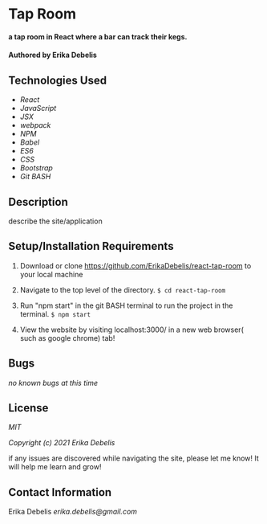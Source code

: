 # Tap Room

#### a tap room in React where a bar can track their kegs.

#### Authored by Erika Debelis

## Technologies Used

* _React_
* _JavaScript_
* _JSX_
* _webpack_
* _NPM_
* _Babel_
* _ES6_
* _CSS_
* _Bootstrap_
* _Git BASH_

## Description
describe the site/application

## Setup/Installation Requirements

1. Download or clone https://github.com/ErikaDebelis/react-tap-room to your local machine
2. Navigate to the top level of the directory.
    ``$ cd react-tap-room``
3. Run "npm start" in the git BASH terminal to run the project in the terminal.
    ``$ npm start``

9. View the website by visiting localhost:3000/ in a new web browser( such as google chrome) tab!

## Bugs

_no known bugs at this time_

## License

_MIT_

_Copyright (c) 2021 Erika Debelis_

if any issues are discovered while navigating the site, please let me know! It will help me learn and grow!

## Contact Information

Erika Debelis _erika.debelis@gmail.com_